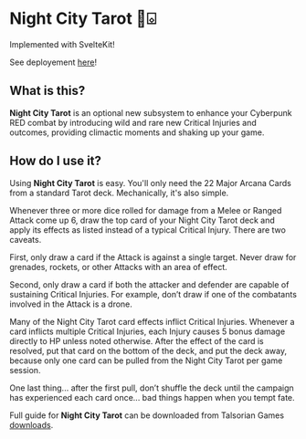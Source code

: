 # Night City Tarot 🌃⌺

Implemented with SvelteKit!

See deployement [here](https://night-city-tarot-production.up.railway.app)!

## What is this?

**Night City Tarot** is an optional new subsystem to enhance your Cyberpunk RED combat by introducing wild and rare new Critical Injuries and outcomes, providing climactic moments and shaking up your game.

## How do I use it?

Using **Night City Tarot** is easy. You'll only need the 22 Major Arcana Cards from a standard Tarot deck. Mechanically, it's also simple.

Whenever three or more dice rolled for damage from a Melee or Ranged Attack come up 6, draw the top card of your Night City Tarot deck and apply its effects as listed instead of a typical Critical Injury. There are two caveats.

First, only draw a card if the Attack is against a single target. Never draw for grenades, rockets, or other Attacks with an area of effect.

Second, only draw a card if both the attacker and defender are capable of sustaining Critical Injuries. For example, don’t draw if one of the combatants involved in the Attack is a drone.

Many of the Night City Tarot card effects inflict Critical Injuries. Whenever a card inflicts multiple Critical Injuries, each Injury causes 5 bonus damage directly to HP unless noted otherwise. After the effect of the card is resolved, put that card on the bottom of the deck, and put the deck away, because only one card can be pulled from the Night City Tarot per game session.

One last thing... after the first pull, don’t shuffle the deck until the campaign has experienced each card once... bad things happen when you tempt fate.

Full guide for **Night City Tarot** can be downloaded from Talsorian Games [downloads](https://rtalsoriangames.com/downloads/).
